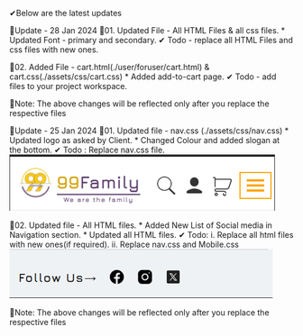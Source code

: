 ✔Below are the latest updates

🔅Update - 28 Jan 2024
💨01. Updated File - All HTML Files & all css files.
      * Updated Font - primary and secondary.
      ✔ Todo - replace all HTML Files and css files with new ones.

💨02. Added File - cart.html(./user/foruser/cart.html) & cart.css(./assets/css/cart.css)
      * Added add-to-cart page.
      ✔ Todo - add files to your project workspace.

📢Note: The above changes will be reflected only after you replace the respective files

🔅Update - 25 Jan 2024
💨01. Updated file - nav.css (./assets/css/nav.css)
      * Updated logo as asked by Client.
      * Changed Colour and added slogan at the bottom.
      ✔ Todo : Replace nav.css file.
      ![Update Reference](image.png)

💨02. Updated file - All HTML files.
      * Added New List of Social media in Navigation section.
      * Updated all HTML files.
      ✔ Todo: i. Replace all html files with new ones(if required).
              ii. Replace nav.css and Mobile.css
              ![Update Reference](image-1.png)
              
📢Note: The above changes will be reflected only after you replace the respective files
    
